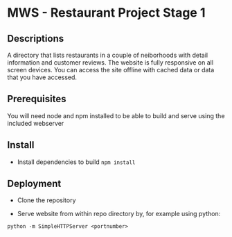MWS - Restaurant Project Stage 1
==========================================

## Descriptions

A directory that lists restaurants in a couple of neiborhoods with detail information and customer reviews. The website is fully responsive on all screen devices. You can access the site offline with cached data or data that you have accessed.

## Prerequisites

You will need node and npm installed to be able to build and serve using the included webserver

## Install

- Install dependencies to build `npm install`

## Deployment

- Clone the repository

- Serve website from within repo directory by, for example using python:

`python -m SimpleHTTPServer <portnumber>`